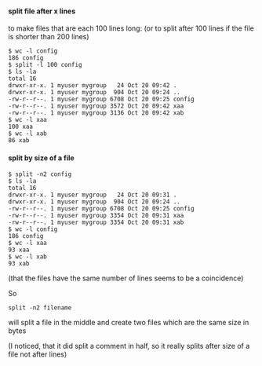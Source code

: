 #### split file after x lines

to make files that are each 100 lines long: (or to split after 100 lines if the file is shorter than 200 lines)
```
$ wc -l config 
186 config
$ split -l 100 config 
$ ls -la
total 16
drwxr-xr-x. 1 myuser mygroup   24 Oct 20 09:42 .
drwxr-xr-x. 1 myuser mygroup  904 Oct 20 09:24 ..
-rw-r--r--. 1 myuser mygroup 6708 Oct 20 09:25 config
-rw-r--r--. 1 myuser mygroup 3572 Oct 20 09:42 xaa
-rw-r--r--. 1 myuser mygroup 3136 Oct 20 09:42 xab
$ wc -l xaa
100 xaa
$ wc -l xab
86 xab
```

#### split by size of a file
```
$ split -n2 config 
$ ls -la
total 16
drwxr-xr-x. 1 myuser mygroup   24 Oct 20 09:31 .
drwxr-xr-x. 1 myuser mygroup  904 Oct 20 09:24 ..
-rw-r--r--. 1 myuser mygroup 6708 Oct 20 09:25 config
-rw-r--r--. 1 myuser mygroup 3354 Oct 20 09:31 xaa
-rw-r--r--. 1 myuser mygroup 3354 Oct 20 09:31 xab
$ wc -l config 
186 config
$ wc -l xaa 
93 xaa
$ wc -l xab
93 xab
```
(that the files have the same number of lines seems to be a coincidence)

So
```
split -n2 filename
```
will split a file in the middle and create two files which are the same size in bytes

(I noticed, that it did split a comment in half, so it really splits after size of a file not after lines)

